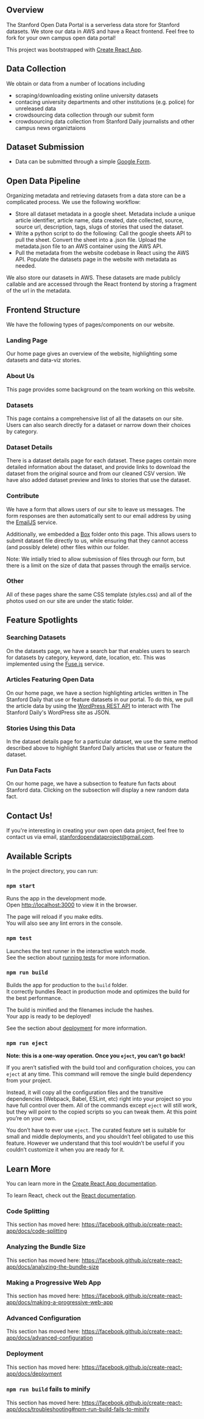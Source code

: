 ## Overview
The Stanford Open Data Portal is a serverless data store for Stanford datasets. We store our data in AWS and have a React frontend. Feel free to fork for your own campus open data portal!

This project was bootstrapped with [Create React App](https://github.com/facebook/create-react-app).

## Data Collection
We obtain or data from a number of locations including
- scraping/downloading existing online university datasets
- contacing university departments and other institutions (e.g. police) for unreleased data
- crowdsourcing data collection through our submit form
- crowdsourcing data collection from Stanford Daily journalists and other campus news organiztaions

## Dataset Submission
- Data can be submitted through a simple [Google Form](https://forms.gle/MY4ScX4MbTFaXLCRA).

## Open Data Pipeline
Organizing metadata and retrieving datasets from a data store can be a complicated process. We use the following workflow:
- Store all dataset metadata in a google sheet. Metadata include a unique article identifier, article name, data created, date collected, source, source url, description, tags, slugs of stories that used the dataset.
- Write a python script to do the following: Call the google sheets API to pull the sheet. Convert the sheet into a .json file. Upload the metadata.json file to an AWS container using the AWS API.
- Pull the metadata from the website codebase in React using the AWS API. Populate the datasets page in the website with metadata as needed.

We also store our datasets in AWS. These datasets are made publicly callable and are accessed through the React frontend by storing a fragment of the url in the metadata.

## Frontend Structure
We have the following types of pages/components on our website.
### Landing Page
Our home page gives an overview of the website, highlighting some datasets and data-viz stories.

### About Us
This page provides some background on the team working on this website.

### Datasets
This page contains a comprehensive list of all the datasets on our site. Users can also search directly for a dataset or narrow down their choices by category. 

### Dataset Details
There is a dataset details page for each dataset. These pages contain more detailed information about the dataset, and provide links to download the dataset from the original source and from our cleaned CSV version. We have also added dataset preview and links to stories that use the dataset.

### Contribute
We have a form that allows users of our site to leave us messages. The form responses are then automatically sent to our email address by using the [EmailJS](https://www.emailjs.com/) service. 

Additionally, we embedded a [Box](https://www.box.com/home) folder onto this page. This allows users to submit dataset file directly to us, while ensuring that they cannot access (and possibly delete) other files within our folder. 

Note: We intially tried to allow submission of files through our form, but there is a limit on the size of data that passes through the emailjs service.

### Other
All of these pages share the same CSS template (styles.css) and all of the photos used on our site are under the static folder.

## Feature Spotlights
### Searching Datasets
On the datasets page, we have a search bar that enables users to search for datasets by category, keyword, date, location, etc. This was implemented using the [Fuse.js](https://fusejs.io/) service. 

### Articles Featuring Open Data
On our home page, we have a section highlighting articles written in The Stanford Daily that use or feature datasets in our portal. To do this, we pull the article data by using the [WordPress REST API](https://developer.wordpress.org/rest-api/) to interact with The Stanford Daily's WordPress site as JSON.

### Stories Using this Data
In the dataset details page for a particular dataset, we use the same method described above to highlight Stanford Daily articles that use or feature the dataset.

### Fun Data Facts
On our home page, we have a subsection to feature fun facts about Stanford data. Clicking on the subsection will display a new random data fact.

## Contact Us!
If you're interesting in creating your own open data project, feel free to contact us via email, stanfordopendataproject@gmail.com.

## Available Scripts

In the project directory, you can run:

### `npm start`

Runs the app in the development mode.<br>
Open [http://localhost:3000](http://localhost:3000) to view it in the browser.

The page will reload if you make edits.<br>
You will also see any lint errors in the console.

### `npm test`

Launches the test runner in the interactive watch mode.<br>
See the section about [running tests](https://facebook.github.io/create-react-app/docs/running-tests) for more information.

### `npm run build`

Builds the app for production to the `build` folder.<br>
It correctly bundles React in production mode and optimizes the build for the best performance.

The build is minified and the filenames include the hashes.<br>
Your app is ready to be deployed!

See the section about [deployment](https://facebook.github.io/create-react-app/docs/deployment) for more information.

### `npm run eject`

**Note: this is a one-way operation. Once you `eject`, you can’t go back!**

If you aren’t satisfied with the build tool and configuration choices, you can `eject` at any time. This command will remove the single build dependency from your project.

Instead, it will copy all the configuration files and the transitive dependencies (Webpack, Babel, ESLint, etc) right into your project so you have full control over them. All of the commands except `eject` will still work, but they will point to the copied scripts so you can tweak them. At this point you’re on your own.

You don’t have to ever use `eject`. The curated feature set is suitable for small and middle deployments, and you shouldn’t feel obligated to use this feature. However we understand that this tool wouldn’t be useful if you couldn’t customize it when you are ready for it.

## Learn More

You can learn more in the [Create React App documentation](https://facebook.github.io/create-react-app/docs/getting-started).

To learn React, check out the [React documentation](https://reactjs.org/).

### Code Splitting

This section has moved here: https://facebook.github.io/create-react-app/docs/code-splitting

### Analyzing the Bundle Size

This section has moved here: https://facebook.github.io/create-react-app/docs/analyzing-the-bundle-size

### Making a Progressive Web App

This section has moved here: https://facebook.github.io/create-react-app/docs/making-a-progressive-web-app

### Advanced Configuration

This section has moved here: https://facebook.github.io/create-react-app/docs/advanced-configuration

### Deployment

This section has moved here: https://facebook.github.io/create-react-app/docs/deployment

### `npm run build` fails to minify

This section has moved here: https://facebook.github.io/create-react-app/docs/troubleshooting#npm-run-build-fails-to-minify
